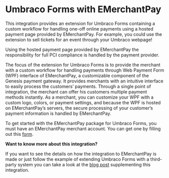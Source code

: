 # Umbraco Forms with EMerchantPay
This integration provides an extension for Umbraco Forms containing a custom workflow for handling one-off online payments using a hosted payment page provided by EMerchantPay. For example, you could use the extension to sell tickets for an event through your Umbraco webpage!

Using the hosted payment page provided by EMerchantPay the responsibility for full PCI compliance is handled by the payment provider.

The focus of the extension for Umbraco Forms is to provide the merchant with a custom workflow for handling payments through Web Payment Form (WPF) interface of EMerchantPay, a customizable component of the Genesis payment gateway. It provides merchants with an intuitive interface to easily process the customers’ payments. Through a single point of integration, the merchant can offer his customers multiple payment methods instantly. As a merchant, you can customize your WPF with a custom logo, colors, or payment settings, and because the WPF is hosted on EMerchantPay’s servers, the secure processing of your customer’s payment information is handled by EMerchantPay.

To get started with the EMerchantPay package for Umbraco Forms, you must have an EMerchantPay merchant account. You can get one by filling out this [form](https://www.EMerchantPay.com/contact-us).

**Want to know more about this integration?**

If you want to see the details on how the integration to EMerchantPay is made or just follow the example of extending Umbraco Forms with a third-party system you can take a look at the [blog post](https://umbraco.com/blog/integrating-umbraco-forms-with-EMerchantPay/) supplementing this integration.